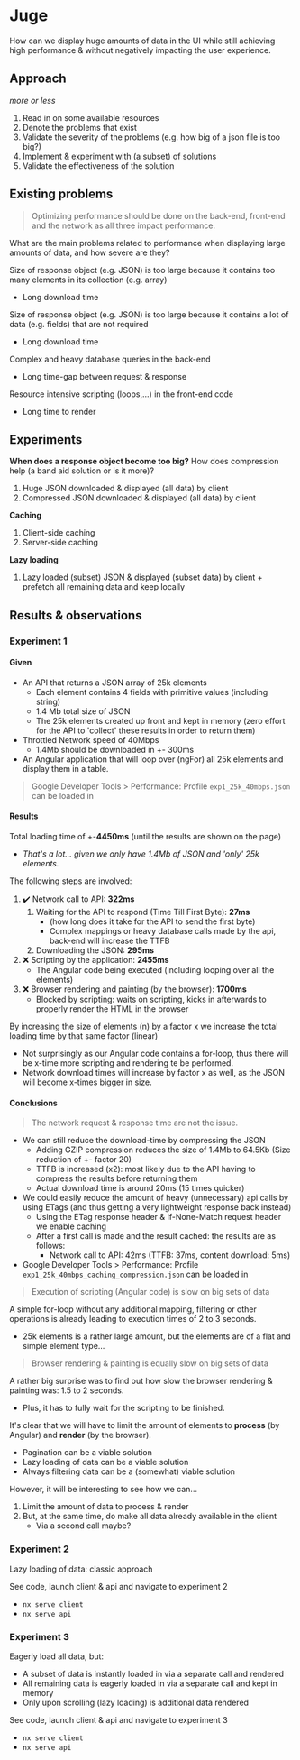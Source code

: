# Juge

How can we display huge amounts of data in the UI while still achieving high performance & without negatively impacting
the user experience.

## Approach

_more or less_

1. Read in on some available resources
1. Denote the problems that exist
1. Validate the severity of the problems (e.g. how big of a json file is too big?)
1. Implement & experiment with (a subset) of solutions
1. Validate the effectiveness of the solution

## Existing problems

> Optimizing performance should be done on the back-end, front-end and the network as all three impact performance.

What are the main problems related to performance when displaying large amounts of data, and how severe are they?

Size of response object (e.g. JSON) is too large because it contains too many elements in its collection (e.g. array)

- Long download time

Size of response object (e.g. JSON) is too large because it contains a lot of data (e.g. fields) that are not required

- Long download time

Complex and heavy database queries in the back-end

- Long time-gap between request & response

Resource intensive scripting (loops,...) in the front-end code

- Long time to render

## Experiments

**When does a response object become too big?** How does compression help (a band aid solution or is it more)?

1. Huge JSON downloaded & displayed (all data) by client
1. Compressed JSON downloaded & displayed (all data) by client

**Caching**

1. Client-side caching
1. Server-side caching

**Lazy loading**

1. Lazy loaded (subset) JSON & displayed (subset data) by client + prefetch all remaining data and keep locally

## Results & observations

### Experiment 1

#### Given

- An API that returns a JSON array of 25k elements
  - Each element contains 4 fields with primitive values (including string)
  - 1.4 Mb total size of JSON
  - The 25k elements created up front and kept in memory (zero effort for the API to 'collect' these results in order to
    return them)
- Throttled Network speed of 40Mbps
  - 1.4Mb should be downloaded in +- 300ms
- An Angular application that will loop over (ngFor) all 25k elements and display them in a table.

> Google Developer Tools > Performance: Profile `exp1_25k_40mbps.json` can be loaded in

#### Results

Total loading time of +-**4450ms** (until the results are shown on the page)
- _That's a lot... given we only have 1.4Mb of JSON and 'only' 25k elements._

The following steps are involved:
1. ✔️ Network call to API: **322ms**
   1. Waiting for the API to respond (Time Till First Byte): **27ms** 
      - (how long does it take for the API to send the first byte)
      - Complex mappings or heavy database calls made by the api, back-end will increase the TTFB
   1. Downloading the JSON: **295ms**
1. ❌ Scripting by the application: **2455ms**
   - The Angular code being executed (including looping over all the elements)
1. ❌ Browser rendering and painting (by the browser): **1700ms**
   - Blocked by scripting: waits on scripting, kicks in afterwards to properly render the HTML in the browser

By increasing the size of elements (n) by a factor x we increase the total loading time by that same factor (linear)
- Not surprisingly as our Angular code contains a for-loop, thus there will be x-time more scripting and rendering te be performed.
- Network download times will increase by factor x as well, as the JSON will become x-times bigger in size.

#### Conclusions

> The network request & response time are not the issue.
- We can still reduce the download-time by compressing the JSON
    - Adding GZIP compression reduces the size of 1.4Mb to 64.5Kb (Size reduction of +- factor 20)
    - TTFB is increased (x2): most likely due to the API having to compress the results before returning them
    - Actual download time is around 20ms (15 times quicker)
- We could easily reduce the amount of heavy (unnecessary) api calls by using ETags (and thus getting a very lightweight response back instead)
  - Using the ETag response header & If-None-Match request header we enable caching
  - After a first call is made and the result cached: the results are as follows:
    - Network call to API: 42ms (TTFB: 37ms, content download: 5ms)
- Google Developer Tools > Performance: Profile `exp1_25k_40mbps_caching_compression.json` can be loaded in

> Execution of scripting (Angular code) is slow on big sets of data 

A simple for-loop without any additional mapping, filtering or other operations is already leading 
to execution times of 2 to 3 seconds.
- 25k elements is a rather large amount, but the elements are of a flat and simple element type...

> Browser rendering & painting is equally slow on big sets of data

A rather big surprise was to find out how slow the browser rendering & painting was: 1.5 to 2 seconds. 
- Plus, it has to fully wait for the scripting to be finished.

It's clear that we will have to limit the amount of elements to **process** (by Angular) and **render** (by the browser).
- Pagination can be a viable solution
- Lazy loading of data can be a viable solution
- Always filtering data can be a (somewhat) viable solution

However, it will be interesting to see how we can...
1. Limit the amount of data to process & render
2. But, at the same time, do make all data already available in the client
    - Via a second call maybe?

### Experiment 2

Lazy loading of data: classic approach

See code, launch client & api and navigate to experiment 2
- `nx serve client`
- `nx serve api`

### Experiment 3

Eagerly load all data, but:
- A subset of data is instantly loaded in via a separate call and rendered
- All remaining data is eagerly loaded in via a separate call and kept in memory
- Only upon scrolling (lazy loading) is additional data rendered

See code, launch client & api and navigate to experiment 3
- `nx serve client`
- `nx serve api`

